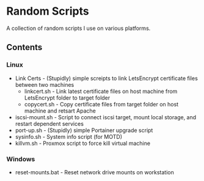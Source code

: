 # Random Scripts

A collection of random scripts I use on various platforms.

## Contents

### Linux
* Link Certs - (Stupidly) simple screipts to link LetsEncrypt certificate files between two machines
    * linkcert.sh - Link latest certificate files on host machine from LetsEncrypt folder to target folder
    * copycert.sh - Copy certificate files from target folder on host machine and retsart Apache
* iscsi-mount.sh - Script to connect iscsi target, mount local storage, and restart dependent services
* port-up.sh - (Stupidly) simple Portainer upgrade script
* sysinfo.sh - System info script (for MOTD)
* killvm.sh - Proxmox script to force kill virtual machine

### Windows
* reset-mounts.bat - Reset network drive mounts on workstation
